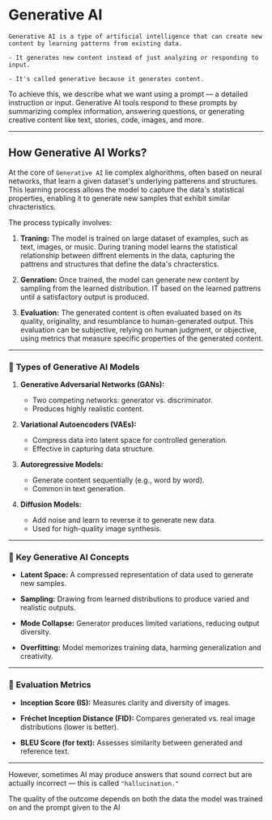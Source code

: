 # Generative AI

```
Generative AI is a type of artificial intelligence that can create new content by learning patterns from existing data.

- It generates new content instead of just analyzing or responding to input.

- It's called generative because it generates content.
```

To achieve this, we describe what we want using a prompt — a detailed instruction or input. Generative AI tools respond to these prompts by summarizing complex information, answering questions, or generating creative content like text, stories, code, images, and more.

---

## How Generative AI Works?

At the core of `Generative AI` lie complex alghorithms, often based on neural networks, that learn a given dataset's underlying patterens and structures. This learning process allows the model to capture the data's statistical properties, enabling it to generate new samples that exhibit similar chracteristics.

The process typically involves:

1. **Traning:** The model is trained on large dataset of examples, such as text, images, or music. During traning model learns the statistical relationship between diffrent elements in the data, capturing the pattrens and structures that define the data's chracterstics.

2. **Genration:**  Once trained, the model can generate new content by sampling from the learned distribution. IT based on the learned pattrens until a satisfactory output is produced.

3. **Evaluation:** The generated content is often evaluated based on its quality, originality, and resumblance to human-generated output. This evaluation can be subjective, relying on human judgment, or objective, using metrics that measure specific properties of the generated content.

---

### 🔹 **Types of Generative AI Models**

1. **Generative Adversarial Networks (GANs):**

   * Two competing networks: generator vs. discriminator.
   * Produces highly realistic content.

2. **Variational Autoencoders (VAEs):**

   * Compress data into latent space for controlled generation.
   * Effective in capturing data structure.

3. **Autoregressive Models:**

   * Generate content sequentially (e.g., word by word).
   * Common in text generation.

4. **Diffusion Models:**

   * Add noise and learn to reverse it to generate new data.
   * Used for high-quality image synthesis.

---

### 🔹 **Key Generative AI Concepts**

* **Latent Space:**
  A compressed representation of data used to generate new samples.

* **Sampling:**
  Drawing from learned distributions to produce varied and realistic outputs.

* **Mode Collapse:**
  Generator produces limited variations, reducing output diversity.

* **Overfitting:**
  Model memorizes training data, harming generalization and creativity.

---

### 🔹 **Evaluation Metrics**

* **Inception Score (IS):**
  Measures clarity and diversity of images.

* **Fréchet Inception Distance (FID):**
  Compares generated vs. real image distributions (lower is better).

* **BLEU Score (for text):**
  Assesses similarity between generated and reference text.

---

However, sometimes AI may produce answers that sound correct but are actually incorrect — this is called `"hallucination."`

The quality of the outcome depends on both the data the model was trained on and the prompt given to the AI